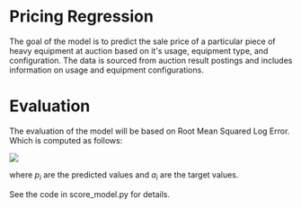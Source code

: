 Pricing Regression 
======================

The goal of the model is to predict the sale price of a particular piece of
heavy equipment at auction based on it's usage, equipment type, and configuration.
The data is sourced from auction result postings and includes information on usage
and equipment configurations.

Evaluation
======================
The evaluation of the model will be based on Root Mean Squared Log Error. Which
is computed as follows:

![](images/rmsle.png)

where *p<sub>i</sub>* are the predicted values and *a<sub>i</sub>* are the target
values.

See the code in score_model.py for details.


